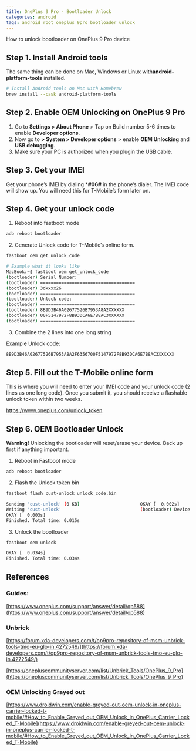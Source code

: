 ```yaml
---
title: OnePlus 9 Pro - Bootloader Unlock
categories: android
tags: android root oneplus 9pro bootloader unlock
---
```


How to unlock bootloader on OnePlus 9 Pro device

## Step 1. Install Android tools
The same thing can be done on Mac, Windows or Linux with**android-platform-tools** installed.

```bash
# Install Android tools on Mac with Homebrew
brew install --cask android-platform-tools
```

## Step 2. Enable OEM Unlocking on OnePlus 9 Pro

1. Go to **Settings > About Phone** > Tap on Build number 5-6 times to enable **Developer options**.
2. Now go to **> System  > Developer options** > enable **OEM Unlocking** and **USB debugging**.
3. Make sure your PC is authorized when you plugin the USB cable.


## Step 3. Get your IMEI

Get your phone’s IMEI by dialing ***#06#** in the phone’s dialer. The IMEI code will show up. You will need this for T-Mobile’s form later on.


## Step 4. Get your unlock code

1. Reboot into fastboot mode
```bash
adb reboot bootloader
```

2. Generate Unlock code for T-Mobile’s online form.

```bash
fastboot oem get_unlock_code

# Example what it looks like
MacBook:~$ fastboot oem get_unlock_code
(bootloader) Serial Number:
(bootloader) ====================================
(bootloader) 3dxxxx26
(bootloader) ====================================
(bootloader) Unlock code:
(bootloader) ====================================
(bootloader) 8B9D3B46A02677526B7953A8A2XXXXXX
(bootloader) 00F5147972F8B93DCA6E7B8AC3XXXXXX
(bootloader) ====================================
```
3. Combine the 2 lines into one long string

Example Unlock code:  
```bash
8B9D3B46A02677526B7953A8A2F6356700F5147972F8B93DCA6E7B8AC3XXXXXX
```

## Step 5. Fill out the T-Mobile online form

This is where you will need to enter your IMEI code and your unlock code (2 lines as one long code). Once you submit it, you should receive a flashable unlock token within two weeks.

https://www.oneplus.com/unlock_token


## Step 6. OEM Bootloader Unlock

**Warning!** Unlocking the bootloader will reset/erase your device. Back up first if anything important.

1. Reboot in Fastboot mode
```bash
adb reboot bootloader
```
2. Flash the Unlock token bin
```bash
fastboot flash cust-unlock unlock_code.bin 

Sending 'cust-unlock' (0 KB)                       OKAY [  0.002s]
Writing 'cust-unlock'                              (bootloader) Device is unlocked.
OKAY [  0.003s]
Finished. Total time: 0.015s
```

3. Unlock the bootloader

```bash
fastboot oem unlock

OKAY [  0.034s]
Finished. Total time: 0.034s
```


## References

### Guides: 
[https://www.oneplus.com/support/answer/detail/op588](https://www.oneplus.com/support/answer/detail/op588)

###  Unbrick
[https://forum.xda-developers.com/t/op9pro-repository-of-msm-unbrick-tools-tmo-eu-glo-in.4272549/](https://forum.xda-developers.com/t/op9pro-repository-of-msm-unbrick-tools-tmo-eu-glo-in.4272549/)

[https://onepluscommunityserver.com/list/Unbrick_Tools/OnePlus_9_Pro](https://onepluscommunityserver.com/list/Unbrick_Tools/OnePlus_9_Pro)


### OEM Unlocking Grayed out
[https://www.droidwin.com/enable-greyed-out-oem-unlock-in-oneplus-carrier-locked-t-mobile/#How_to_Enable_Greyed_out_OEM_Unlock_in_OnePlus_Carrier_Locked_T-Mobile](https://www.droidwin.com/enable-greyed-out-oem-unlock-in-oneplus-carrier-locked-t-mobile/#How_to_Enable_Greyed_out_OEM_Unlock_in_OnePlus_Carrier_Locked_T-Mobile)


